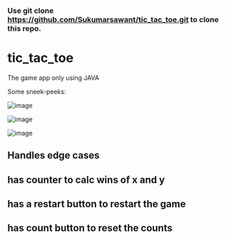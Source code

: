 
### Use git clone https://github.com/Sukumarsawant/tic_tac_toe.git to clone this repo.

# tic_tac_toe

The game app only using JAVA 

Some sneek-peeks:

![image](https://github.com/user-attachments/assets/0e538781-b079-47c1-8068-50fb94b48d4f)

![image](https://github.com/user-attachments/assets/028b2021-e11b-4062-9d4d-aa195d4369a0)


![image](https://github.com/user-attachments/assets/3489e423-b2a4-4a5a-9b32-5df348b09e3e)

## Handles edge cases 
## has counter to calc wins of x and y 
## has a restart button to restart the game 
## has count button to reset the counts



